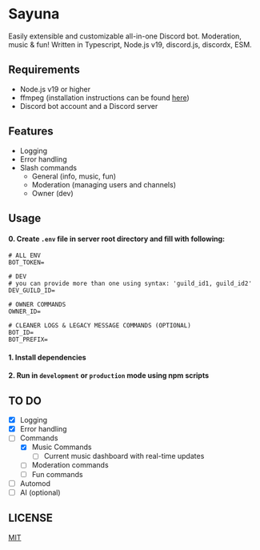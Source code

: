 # Sayuna

Easily extensible and customizable all-in-one Discord bot. Moderation, music & fun!
Written in Typescript, Node.js v19, discord.js, discordx, ESM.


## Requirements
- Node.js v19 or higher
- ffmpeg (installation instructions can be found [here](https://ffmpeg.org/download.html))
- Discord bot account and a Discord server

## Features
- Logging
- Error handling
- Slash commands
    - General (info, music, fun)
    - Moderation (managing users and channels)
    - Owner (dev)


## Usage
#### 0.  Create ``.env`` file in server root directory and fill with following:

```
# ALL ENV
BOT_TOKEN=

# DEV
# you can provide more than one using syntax: 'guild_id1, guild_id2'
DEV_GUILD_ID=

# OWNER COMMANDS
OWNER_ID=

# CLEANER LOGS & LEGACY MESSAGE COMMANDS (OPTIONAL)
BOT_ID=
BOT_PREFIX=
```

#### 1.  Install dependencies


#### 2.  Run in ``development`` or ``production`` mode using npm scripts


## TO DO
- [x] Logging
- [x] Error handling
- [ ] Commands
	- [x] Music Commands
        - [ ] Current music dashboard with real-time updates
	- [ ] Moderation commands
	- [ ] Fun commands
- [ ] Automod
- [ ] AI (optional)

## LICENSE
[MIT](https://choosealicense.com/licenses/mit/)